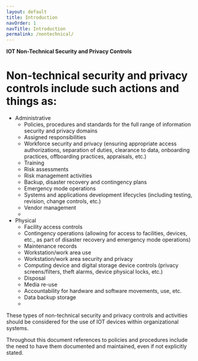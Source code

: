 ```yaml
---
layout: default
title: Introduction
navOrder: 1
navTitle: Introduction
permalink: /nontechnical/
---
```



**IOT Non-Technical Security and Privacy Controls**

# Non-technical security and privacy controls include such actions and things as:

- Administrative
  - Policies, procedures and standards for the full range of information security and privacy domains
  - Assigned responsibilities
  - Workforce security and privacy (ensuring appropriate access authorizations, separation of duties, clearance to data, onboarding practices, offboarding practices, appraisals, etc.)
  - Training
  - Risk assessments
  - Risk management activities
  - Backup, disaster recovery and contingency plans
  - Emergency mode operations
  - Systems and applications development lifecycles (including testing, revision, change controls, etc.)
  - Vendor management
  -
- Physical
  - Facility access controls
  - Contingency operations (allowing for access to facilities, devices, etc., as part of disaster recovery and emergency mode operations)
  - Maintenance records
  - Workstation/work area use
  - Workstation/work area security and privacy
  - Computing device and digital storage device controls (privacy screens/filters, theft alarms, device physical locks, etc.)
  - Disposal
  - Media re-use
  - Accountability for hardware and software movements, use, etc.
  - Data backup storage
  -

These types of non-technical security and privacy controls and activities should be considered for the use of IOT devices within organizational systems.

Throughout this document references to policies and procedures include the need to have them documented and maintained, even if not explicitly stated.


